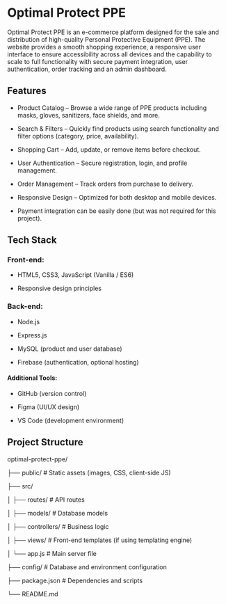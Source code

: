 # Optimal Protect PPE

Optimal Protect PPE is an e-commerce platform designed for the sale and distribution of high-quality Personal Protective Equipment (PPE). The website provides a smooth shopping experience, a responsive user interface to ensure accessibility across all devices and the capability to scale to full functionality with secure payment integration, user authentication, order tracking and an admin dashboard.

## Features
* Product Catalog – Browse a wide range of PPE products including masks, gloves, sanitizers, face shields, and more.

* Search & Filters – Quickly find products using search functionality and filter options (category, price, availability).

* Shopping Cart – Add, update, or remove items before checkout.

* User Authentication – Secure registration, login, and profile management.

* Order Management – Track orders from purchase to delivery.

* Responsive Design – Optimized for both desktop and mobile devices.

* Payment integration can be easily done (but was not required for this project).




## Tech Stack

### Front-end:

* HTML5, CSS3, JavaScript (Vanilla / ES6)

* Responsive design principles

### Back-end:

* Node.js

* Express.js

* MySQL (product and user database)

* Firebase (authentication, optional hosting)

#### Additional Tools:

* GitHub (version control)

* Figma (UI/UX design)

* VS Code (development environment)

## Project Structure

optimal-protect-ppe/

├── public/             # Static assets (images, CSS, client-side JS)

├── src/  

│   ├── routes/         # API routes

│   ├── models/         # Database models

│   ├── controllers/    # Business logic

│   ├── views/          # Front-end templates (if using templating engine)

│   └── app.js          # Main server file


├── config/             # Database and environment configuration

├── package.json        # Dependencies and scripts

└── README.md
